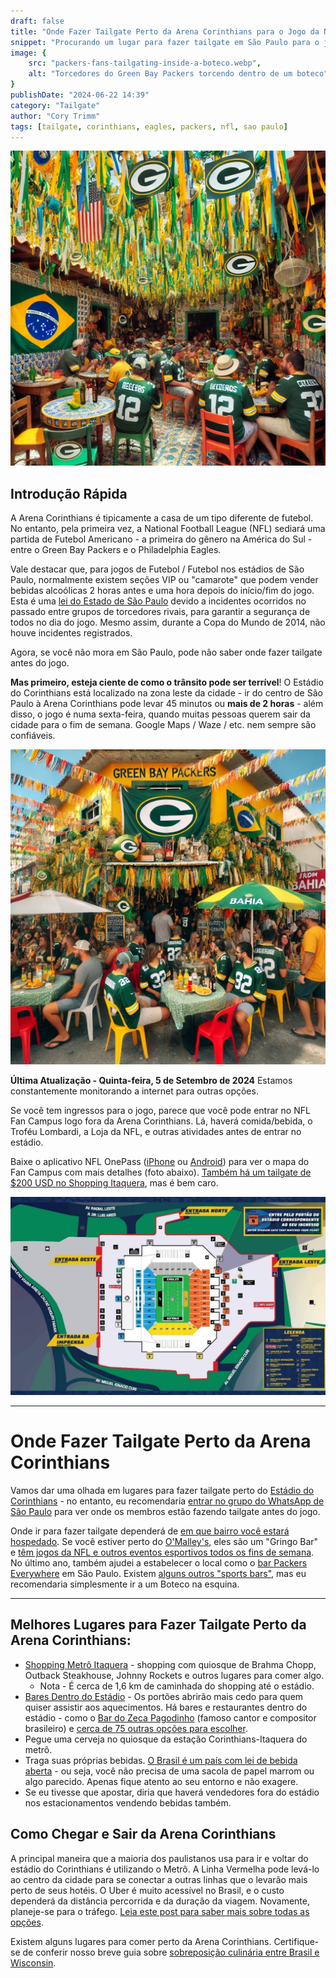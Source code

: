 ```yaml
---
draft: false
title: "Onde Fazer Tailgate Perto da Arena Corinthians para o Jogo da NFL em São Paulo"
snippet: "Procurando um lugar para fazer tailgate em São Paulo para o jogo inaugural da NFL na América do Sul entre Packers e Eagles? Não procure mais."
image: {
    src: "packers-fans-tailgating-inside-a-boteco.webp",
    alt: "Torcedores do Green Bay Packers torcendo dentro de um boteco"
}
publishDate: "2024-06-22 14:39"
category: "Tailgate"
author: "Cory Trimm"
tags: [tailgate, corinthians, eagles, packers, nfl, sao paulo]
---
```


![Foto de torcedores do Green Bay Packers fazendo tailgate dentro de um boteco](../../../assets/packers-fans-tailgating-inside-a-boteco.webp)

## Introdução Rápida
A Arena Corinthians é tipicamente a casa de um tipo diferente de futebol. No entanto, pela primeira vez, a National Football League (NFL) sediará uma partida de Futebol Americano - a primeira do gênero na América do Sul - entre o Green Bay Packers e o Philadelphia Eagles.

Vale destacar que, para jogos de Futebol / Futebol nos estádios de São Paulo, normalmente existem seções VIP ou "camarote" que podem vender bebidas alcoólicas 2 horas antes e uma hora depois do início/fim do jogo. Esta é uma [lei do Estado de São Paulo](https://www.al.sp.gov.br/propositura/?id=1000537922) devido a incidentes ocorridos no passado entre grupos de torcedores rivais, para garantir a segurança de todos no dia do jogo. Mesmo assim, durante a Copa do Mundo de 2014, não houve incidentes registrados.

Agora, se você não mora em São Paulo, pode não saber onde fazer tailgate antes do jogo.

**Mas primeiro, esteja ciente de como o trânsito pode ser terrível**! O Estádio do Corinthians está localizado na zona leste da cidade - ir do centro de São Paulo à Arena Corinthians pode levar 45 minutos ou **mais de 2 horas** - além disso, o jogo é numa sexta-feira, quando muitas pessoas querem sair da cidade para o fim de semana. Google Maps / Waze / etc. nem sempre são confiáveis.

![Foto de torcedores do Green Bay Packers fazendo tailgate fora de um Boteco na esquina](../../../assets/packers-fans-tailgating-outside-a-boteco.webp)

**Última Atualização - Quinta-feira, 5 de Setembro de 2024**
Estamos constantemente monitorando a internet para outras opções.

Se você tem ingressos para o jogo, parece que você pode entrar no NFL Fan Campus logo fora da Arena Corinthians. Lá, haverá comida/bebida, o Troféu Lombardi, a Loja da NFL, e outras atividades antes de entrar no estádio.

Baixe o aplicativo NFL OnePass ([iPhone](https://apps.apple.com/us/app/nfl-onepass/id1456010454) ou [Android](https://play.google.com/store/apps/details?id=com.nfl.fanmobilepass&hl=en_US&pli=1)) para ver o mapa do Fan Campus com mais detalhes (foto abaixo). [Também há um tailgate de $200 USD no Shopping Itaquera](https://sportsfanstravel.com/products/green-bay-philadelphia-tailgate-in-sao-paulo), mas é bem caro.

![Captura de tela da experiência NFL One Pass Fan Experience fora da Arena Corinthians](../../../assets/nfl-fan-zone-one-pass.jpg)

****
# Onde Fazer Tailgate Perto da Arena Corinthians
Vamos dar uma olhada em lugares para fazer tailgate perto do [Estádio do Corinthians](https://www.google.com/maps/place/Neo+Qu%C3%ADmica+Arena/@-23.5453134,-46.4768041,862m/data=!3m2!1e3!4b1!4m6!3m5!1s0x94ce66dec98fb855:0xf2b061ffbcd2ecf8!8m2!3d-23.5453134!4d-46.4742292!16s%2Fm%2F0czdxhf?entry=ttu&g_ep=EgoyMDI0MDgyNi4wIKXMDSoASAFQAw%3D%3D) - no entanto, eu recomendaria [entrar no grupo do WhatsApp de São Paulo](https://chat.whatsapp.com/DCeTE832kUTJfAiskx4krA) para ver onde os membros estão fazendo tailgate antes do jogo.

Onde ir para fazer tailgate dependerá de [em que bairro você estará hospedado](/pt-BR/blog/where-to-stay-in-sao-paulo-for-nfl-game/). Se você estiver perto do [O'Malley's](https://maps.app.goo.gl/vkiEhgoQQ5Nfyhm36), eles são um "Gringo Bar" e [têm jogos da NFL e outros eventos esportivos todos os fins de semana](https://www.omalleysbar.net/esportes/). No último ano, também ajudei a estabelecer o local como o [bar Packers Everywhere](https://www.packerseverywhere.com/find-a-bar/bar-details/Index?id=dade858a-fa8f-6ce3-be09-ff000095b832) em São Paulo. Existem [alguns outros "sports bars"](https://cabecadequeijo.com/pt-BR/blog/sports-bars-in-sao-paulo/), mas eu recomendaria simplesmente ir a um Boteco na esquina.
****

## Melhores Lugares para Fazer Tailgate Perto da Arena Corinthians:
- [Shopping Metrô Itaquera](https://www.shoppingitaquera.com.br/) - shopping com quiosque de Brahma Chopp, Outback Steakhouse, Johnny Rockets e outros lugares para comer algo.
  - Nota - É cerca de 1,6 km de caminhada do shopping até o estádio.
- [Bares Dentro do Estádio](https://www.wikiwand.com/en/articles/Neo_Quimica_Arena) - Os portões abrirão mais cedo para quem quiser assistir aos aquecimentos. Há bares e restaurantes dentro do estádio - como o [Bar do Zeca Pagodinho](https://maps.app.goo.gl/9H5BbLHiR6Y9JhvG8) (famoso cantor e compositor brasileiro) e [cerca de 75 outras opções para escolher](https://www.wikiwand.com/en/articles/Neo_Quimica_Arena).
- Pegue uma cerveja no quiosque da estação Corinthians-Itaquera do metrô.
- Traga suas próprias bebidas. [O Brasil é um país com lei de bebida aberta](https://www.reddit.com/r/Brazil/comments/15glmp3/how_loose_are_the_drinking_laws_here/) - ou seja, você não precisa de uma sacola de papel marrom ou algo parecido. Apenas fique atento ao seu entorno e não exagere.
- Se eu tivesse que apostar, diria que haverá vendedores fora do estádio nos estacionamentos vendendo bebidas também.

## Como Chegar e Sair da Arena Corinthians
A principal maneira que a maioria dos paulistanos usa para ir e voltar do estádio do Corinthians é utilizando o Metrô. A Linha Vermelha pode levá-lo ao centro da cidade para se conectar a outras linhas que o levarão mais perto de seus hotéis. O Uber é muito acessível no Brasil, e o custo dependerá da distância percorrida e da duração da viagem. Novamente, planeje-se para o tráfego. [Leia este post para saber mais sobre todas as opções](/pt-BR/blog/how-to-get-around-sao-paulo/).

Existem alguns lugares para comer perto da Arena Corinthians. Certifique-se de conferir nosso breve guia sobre [sobreposição culinária entre Brasil e Wisconsin](/pt-BR/blog/culinary-similarities-between-wisonson-brazil/).
